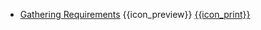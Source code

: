 * [Gathering Requirements]({{baseUrl}}/gatheringRequirements/)
  <trigger for="pop:gatheringRequirements-preview">{{icon_preview}}</trigger> [{{icon_print}}](print.html)

<popover id="pop:gatheringRequirements-preview" title="Gathering Requirements {{icon_preview}}" placement="right">
  <div slot="content">
    <include src="preview.md" />
  </div>
</popover>

